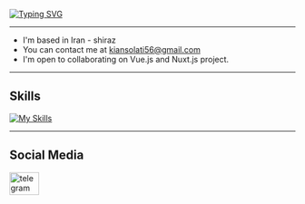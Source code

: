 
[![Typing SVG](https://readme-typing-svg.demolab.com?font=Fira+Code&pause=1000&width=500&lines=Im+Mohamad+Shiravi+-+Front-end+Developer)](https://git.io/typing-svg)

-----------------------------

* I'm based in Iran - shiraz
* You can contact me at [kiansolati56@gmail.com](mailto:kiansolati56@gmail.com)
* I'm open to collaborating on Vue.js and Nuxt.js project.

-----------------------------

## Skills

[![My Skills](https://skillicons.dev/icons?i=javascript,html,css,vue,nuxt,tailwind,wordpress)](https://skillicons.dev)

-----------------------------

## Social Media

<div>
  <a target="_blank" href="https://t.me/MrCrowlley">
    <img src="https://raw.githubusercontent.com/maurodesouza/profile-readme-generator/master/src/assets/icons/social/telegram/default.svg" width="52" height="40" alt="telegram logo" />
  </a>
</div>
